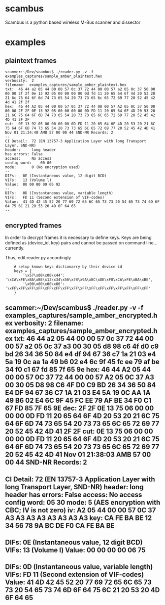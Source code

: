 # scambus
Scambus is a python based wireless M-Bus scanner and dissector

# examples
## plaintext frames
```
scammer:~/Dev/scambus$ ./reader.py -v -f examples_captures/sample_amber_plaintext.hex 
verbosity:  2
filename:  examples_captures/sample_amber_plaintext.hex
txt:  46 44 a2 05 44 00 00 57 0c 37 72 44 00 00 57 a2 05 0c 37 50 00 00 00 2f 2f 0e 13 92 05 00 00 00 00 0d fd 11 20 65 64 6f 4d 20 53 20 21 6c 75 64 6f 6d 74 73 65 54 20 73 73 65 6c 65 72 69 77 20 52 45 42 4d 41 2f 2f
hex:  46 44 A2 05 44 00 00 57 0C 37 72 44 00 00 57 A2 05 0C 37 50 00 00 00 2F 2F 0E 13 92 05 00 00 00 00 0D FD 11 20 65 64 6F 4D 20 53 20 21 6C 75 64 6F 6D 74 73 65 54 20 73 73 65 6C 65 72 69 77 20 52 45 42 4D 41 2F 2F
cut:  0E 13 92 05 00 00 00 00 0D FD 11 20 65 64 6F 4D 20 53 20 21 6C 75 64 6F 6D 74 73 65 54 20 73 73 65 6C 65 72 69 77 20 52 45 42 4D 41
Nov 01 21:34:40 AMB 57 00 00 44 SND-NR Records: 2
--
CI Detail:	72 (EN 13757-3 Application Layer with long Transport Layer, SND-NR)
header:		long header
has errors:	False
access:		No access
config word:	00 00
mode:		0 (No encryption used)
--
DIFs:	0E (Instantaneous value, 12 digit BCD)
VIFs:	13 (Volume l)
Value:	00 00 00 00 05 92
--
DIFs:	0D (Instantaneous value, variable length)
VIFs:	FD 11 (Second extension of VIF-codes)
Value:	41 4D 42 45 52 20 77 69 72 65 6C 65 73 73 20 54 65 73 74 6D 6F 64 75 6C 21 20 53 20 4D 6F 64 65
--
```
## encrypted frames
In order to decrypt frames it is necessary to define keys. Keys are being defined as (device_id, key) pairs and cannot be passed on command line... currently.

Thus, edit reader.py accordingly
```
    # setup known keys dictionarry by their device id
    keys = {
    	'\x57\x00\x00\x44': '\xCA\xFE\xBA\xBE\x12\x34\x56\x78\x9A\xBC\xDE\xF0\xCA\xFE\xBA\xBE',
    	'\x00\x00\x00\x00': '\xFF\xFF\xFF\xFF\xFF\xFF\xFF\xFF\xFF\xFF\xFF\xFF\xFF\xFF\xFF\xFF'
    }
```
scammer:~/Dev/scambus$ ./reader.py -v -f examples_captures/sample_amber_encrypted.hex verbosity:  2
filename:  examples_captures/sample_amber_encrypted.hex
txt:  46 44 a2 05 44 00 00 57 0c 37 72 44 00 00 57 a2 05 0c 37 a3 00 30 05 d8 98 c6 4f d0 c9 bd 26 34 36 50 84 e4 df 94 67 36 c7 1a 21 03 e4 5a 19 0c aa 1a 49 b6 02 e4 6c 9f 45 fc ee 79 af be 34 f0 c1 67 fd 85 7f 65 9e
hex:  46 44 A2 05 44 00 00 57 0C 37 72 44 00 00 57 A2 05 0C 37 A3 00 30 05 D8 98 C6 4F D0 C9 BD 26 34 36 50 84 E4 DF 94 67 36 C7 1A 21 03 E4 5A 19 0C AA 1A 49 B6 02 E4 6C 9F 45 FC EE 79 AF BE 34 F0 C1 67 FD 85 7F 65 9E
dec:  2F 2F 0E 13 75 06 00 00 00 00 0D FD 11 20 65 64 6F 4D 20 53 20 21 6C 75 64 6F 6D 74 73 65 54 20 73 73 65 6C 65 72 69 77 20 52 45 42 4D 41 2F 2F
cut:  0E 13 75 06 00 00 00 00 0D FD 11 20 65 64 6F 4D 20 53 20 21 6C 75 64 6F 6D 74 73 65 54 20 73 73 65 6C 65 72 69 77 20 52 45 42 4D 41
Nov 01 21:38:03 AMB 57 00 00 44 SND-NR Records: 2
--
CI Detail:	72 (EN 13757-3 Application Layer with long Transport Layer, SND-NR)
header:		long header
has errors:	False
access:		No access
config word:	05 30
mode:		5 (AES encryption with CBC; IV is not zero)
iv:		A2 05 44 00 00 57 0C 37 A3 A3 A3 A3 A3 A3 A3 A3
key:		CA FE BA BE 12 34 56 78 9A BC DE F0 CA FE BA BE
--
DIFs:	0E (Instantaneous value, 12 digit BCD)
VIFs:	13 (Volume l)
Value:	00 00 00 00 06 75
--
DIFs:	0D (Instantaneous value, variable length)
VIFs:	FD 11 (Second extension of VIF-codes)
Value:	41 4D 42 45 52 20 77 69 72 65 6C 65 73 73 20 54 65 73 74 6D 6F 64 75 6C 21 20 53 20 4D 6F 64 65
--
```

```

